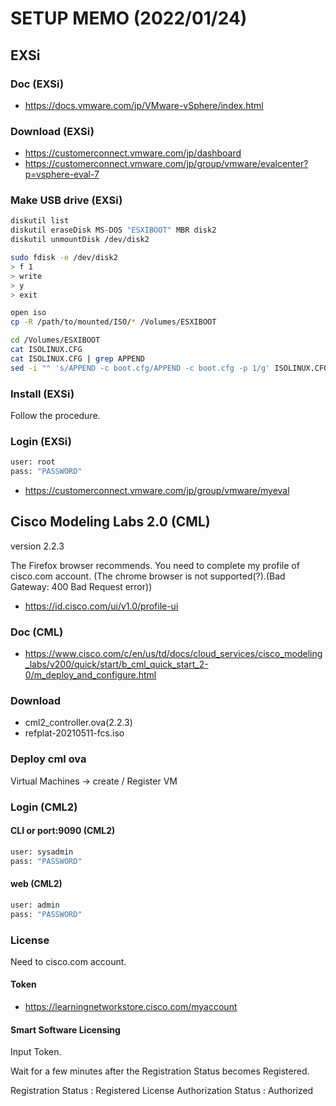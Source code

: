 # SETUP MEMO (2022/01/24)

## EXSi

### Doc (EXSi)

- https://docs.vmware.com/jp/VMware-vSphere/index.html

### Download (EXSi)

- https://customerconnect.vmware.com/jp/dashboard
- https://customerconnect.vmware.com/jp/group/vmware/evalcenter?p=vsphere-eval-7

### Make USB drive (EXSi)

``` sh
diskutil list
diskutil eraseDisk MS-DOS "ESXIBOOT" MBR disk2
diskutil unmountDisk /dev/disk2
```

``` sh
sudo fdisk -e /dev/disk2
> f 1
> write
> y
> exit
```

``` sh
open iso
cp -R /path/to/mounted/ISO/* /Volumes/ESXIBOOT
```

``` sh
cd /Volumes/ESXIBOOT
cat ISOLINUX.CFG
cat ISOLINUX.CFG | grep APPEND
sed -i "" 's/APPEND -c boot.cfg/APPEND -c boot.cfg -p 1/g' ISOLINUX.CFG
```

### Install (EXSi)

Follow the procedure.

### Login (EXSi)

``` sh
user: root
pass: "PASSWORD"
```

- https://customerconnect.vmware.com/jp/group/vmware/myeval

## Cisco Modeling Labs 2.0 (CML)

version 2.2.3

The Firefox browser recommends.
You need to complete my profile of cisco.com account.
(The chrome browser is not supported(?).(Bad Gateway: 400 Bad Request error))

- https://id.cisco.com/ui/v1.0/profile-ui

### Doc (CML)

- https://www.cisco.com/c/en/us/td/docs/cloud_services/cisco_modeling_labs/v200/quick/start/b_cml_quick_start_2-0/m_deploy_and_configure.html

### Download

- cml2_controller.ova(2.2.3)
- refplat-20210511-fcs.iso

### Deploy cml ova

Virtual Machines -> create / Register VM

### Login (CML2)

#### CLI or port:9090 (CML2)

``` sh
user: sysadmin
pass: "PASSWORD"
```

#### web (CML2)

``` sh
user: admin
pass: "PASSWORD"
```

### License

Need to cisco.com account.

#### Token

- https://learningnetworkstore.cisco.com/myaccount

#### Smart Software Licensing

Input Token.

Wait for a few minutes after the Registration Status becomes Registered.

Registration Status : Registered
License Authorization Status : Authorized
